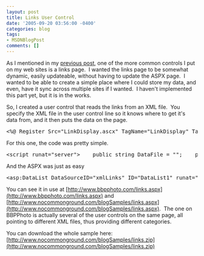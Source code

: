 ```yaml
---
layout: post
title: Links User Control
date: '2005-09-20 03:56:00 -0400'
categories: blog
tags:
- MSDNBlogPost
comments: []
---
```


As I mentioned in my [previous post](http://blogs.msdn.com/petel/archive/2005/09/16/469207.aspx), one of the more common controls I put on my web sites is a links page.&nbsp; I wanted the links page to be somewhat dynamic, easily updateable, without having to update the ASPX&nbsp;page.&nbsp; I wanted to be able to create a simple place where I could store my data, and even, have it sync across multiple sites if I wanted.&nbsp; I haven't implemented this part yet, but it is in the works.&nbsp; 

So, I created a user control that reads the links from an XML file.&nbsp; You specify the XML file in the user control line so it knows where to get it's data from, and it then puts the data on the page.

<pre>&lt;%@ Register Src="LinkDisplay.ascx" TagName="LinkDisplay" TagPrefix="uc1" %&gt;&lt;uc1:LinkDisplay DataFile="~/App_Data/references.xml" ID="LinkDisplay1" runat="server" /&gt;</pre>

For this one, the code was pretty simple.

<pre>&lt;script runat="server"&gt;    public string DataFile = "";    protected void Page_Load(object sender, EventArgs e)    {        if (!IsPostBack)        {            if (DataFile != "")                xmlLinks.DataFile = DataFile;        }    }&lt;/script&gt;</pre>

And the ASPX was just as easy

<pre>&lt;asp:DataList DataSourceID="xmlLinks" ID="DataList1" runat="server"&gt;    &lt;ItemTemplate&gt;        &lt;asp:HyperLink Target="_blank" ID="HyperLink1" NavigateUrl='&lt;%# XPath("url") %&gt;'            runat="server" Text='&lt;%# XPath("title") %&gt;'&gt;&lt;/asp:HyperLink&gt;        &lt;br /&gt;        &lt;asp:Label ID="lblDesc" CssClass="LinkLabel" runat="server" Text='&lt;%# XPath("description") %&gt;' /&gt;    &lt;/ItemTemplate&gt;&lt;/asp:DataList&gt;&lt;asp:XmlDataSource ID="xmlLinks" runat="server" /&gt;</pre>

You can see it in use at [http://www.bbpphoto.com/links.aspx](http://www.bbpphoto.com/links.aspx) and [http://www.nocommonground.com/blogSamples/links.aspx](http://www.nocommonground.com/blogSamples/links.aspx).&nbsp; The one on BBPPhoto is actually several of the user controls on the same page, all pointing to different XML files, thus providing different categories.

You can download the whole sample here: [http://www.nocommonground.com/blogSamples/links.zip](http://www.nocommonground.com/blogSamples/links.zip) 